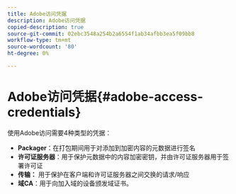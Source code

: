 ```yaml
---
title: Adobe访问凭据
description: Adobe访问凭据
copied-description: true
source-git-commit: 02ebc3548a254b2a6554f1ab34afbb3ea5f09bb8
workflow-type: tm+mt
source-wordcount: '80'
ht-degree: 0%

---
```


# Adobe访问凭据{#adobe-access-credentials}

使用Adobe访问需要4种类型的凭据：

* **Packager**：在打包期间用于对添加到加密内容的元数据进行签名
* **许可证服务器**：用于保护元数据中的内容加密密钥，并由许可证服务器用于签署许可证
* **传输：** 用于保护在客户端和许可证服务器之间交换的请求/响应
* **域CA**：用于向加入域的设备颁发域证书。

